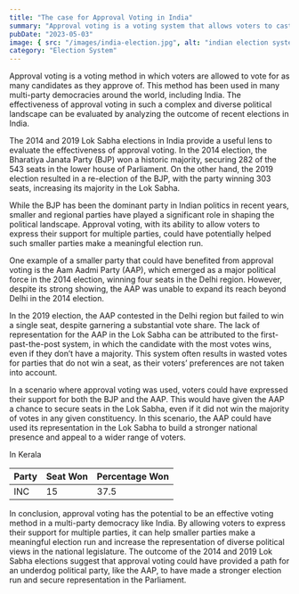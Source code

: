 ```yaml
---
title: "The case for Approval Voting in India"
summary: "Approval voting is a voting system that allows voters to cast their vote for as many candidates as they approve of. We explore the potential benefits of approval voting in India's political landscape, by analyzing the outcome of recent Lok Sabha elections."
pubDate: "2023-05-03"
image: { src: "/images/india-election.jpg", alt: "indian election system" }
category: "Election System"
---
```


Approval voting is a voting method in which voters are allowed to vote for as many candidates as they approve of. This method has been used in many multi-party democracies around the world, including India. The effectiveness of approval voting in such a complex and diverse political landscape can be evaluated by analyzing the outcome of recent elections in India.

The 2014 and 2019 Lok Sabha elections in India provide a useful lens to evaluate the effectiveness of approval voting. In the 2014 election, the Bharatiya Janata Party (BJP) won a historic majority, securing 282 of the 543 seats in the lower house of Parliament. On the other hand, the 2019 election resulted in a re-election of the BJP, with the party winning 303 seats, increasing its majority in the Lok Sabha.

While the BJP has been the dominant party in Indian politics in recent years, smaller and regional parties have played a significant role in shaping the political landscape. Approval voting, with its ability to allow voters to express their support for multiple parties, could have potentially helped such smaller parties make a meaningful election run.

One example of a smaller party that could have benefited from approval voting is the Aam Aadmi Party (AAP), which emerged as a major political force in the 2014 election, winning four seats in the Delhi region. However, despite its strong showing, the AAP was unable to expand its reach beyond Delhi in the 2014 election.

In the 2019 election, the AAP contested in the Delhi region but failed to win a single seat, despite garnering a substantial vote share. The lack of representation for the AAP in the Lok Sabha can be attributed to the first-past-the-post system, in which the candidate with the most votes wins, even if they don’t have a majority. This system often results in wasted votes for parties that do not win a seat, as their voters’ preferences are not taken into account.

In a scenario where approval voting was used, voters could have expressed their support for both the BJP and the AAP. This would have given the AAP a chance to secure seats in the Lok Sabha, even if it did not win the majority of votes in any given constituency. In this scenario, the AAP could have used its representation in the Lok Sabha to build a stronger national presence and appeal to a wider range of voters.

In Kerala

| Party     | Seat Won | Percentage Won |
| --------- | -------- | -------------- |
| INC       | 15       | 37.5           |


In conclusion, approval voting has the potential to be an effective voting method in a multi-party democracy like India. By allowing voters to express their support for multiple parties, it can help smaller parties make a meaningful election run and increase the representation of diverse political views in the national legislature. The outcome of the 2014 and 2019 Lok Sabha elections suggest that approval voting could have provided a path for an underdog political party, like the AAP, to have made a stronger election run and secure representation in the Parliament.